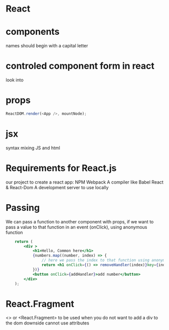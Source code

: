 # React

# components
names should begin with a capital letter

# controled component form in react
look into

# props

```js
ReactDOM.render(<App />, mountNode);
```


# jsx
syntax mixing JS and html

# Requirements for React.js
 our project to create a react
app:
NPM
Webpack
A compiler like Babel
React & React-Dom
A development server to use locally

# Passing 
We can pass a function to another component with props, if we want to pass a value to that function in an event (onClick), using anonymous function
``` jsx
    return (
        <div >
            <h1>Hello, Common here</h1>
            {numbers.map((number, index) => {
                // here we pass the index to that function using anonymous function
                return <h1 onClick={() => removeHandler(index)}key={index}>{number}</h1>
            })}
            <button onClick={addHandler}>add number</button>
        </div>
    );
```

# React.Fragment
<> or <React.Fragment>
to be used when you do not want to add a div to the dom
downside cannot use attributes